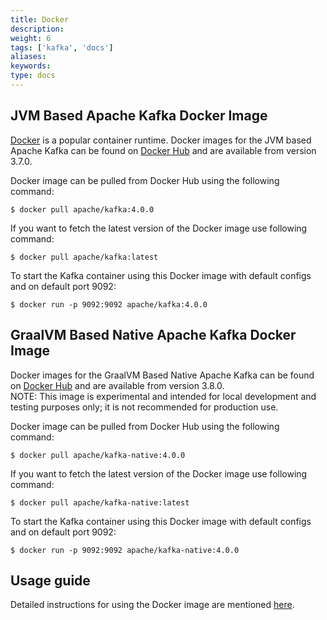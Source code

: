```yaml
---
title: Docker
description: 
weight: 6
tags: ['kafka', 'docs']
aliases: 
keywords: 
type: docs
---
```


## JVM Based Apache Kafka Docker Image

[Docker](https://www.docker.com/) is a popular container runtime. Docker images for the JVM based Apache Kafka can be found on [Docker Hub](https://hub.docker.com/r/apache/kafka) and are available from version 3.7.0. 

Docker image can be pulled from Docker Hub using the following command: 
    
    
    $ docker pull apache/kafka:4.0.0

If you want to fetch the latest version of the Docker image use following command: 
    
    
    $ docker pull apache/kafka:latest

To start the Kafka container using this Docker image with default configs and on default port 9092: 
    
    
    $ docker run -p 9092:9092 apache/kafka:4.0.0

## GraalVM Based Native Apache Kafka Docker Image

Docker images for the GraalVM Based Native Apache Kafka can be found on [Docker Hub](https://hub.docker.com/r/apache/kafka-native) and are available from version 3.8.0.  
NOTE: This image is experimental and intended for local development and testing purposes only; it is not recommended for production use. 

Docker image can be pulled from Docker Hub using the following command: 
    
    
    $ docker pull apache/kafka-native:4.0.0

If you want to fetch the latest version of the Docker image use following command: 
    
    
    $ docker pull apache/kafka-native:latest

To start the Kafka container using this Docker image with default configs and on default port 9092: 
    
    
    $ docker run -p 9092:9092 apache/kafka-native:4.0.0

## Usage guide

Detailed instructions for using the Docker image are mentioned [here](https://github.com/apache/kafka/blob/trunk/docker/examples/README.md). 
